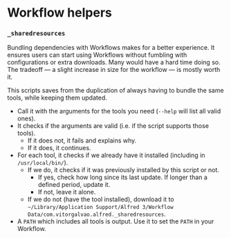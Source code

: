 # Workflow helpers

### `_sharedresources`

Bundling dependencies with Workflows makes for a better experience. It ensures users can start using Workflows without fumbling with configurations or extra downloads. Many would have a hard time doing so. The tradeoff — a slight increase in size for the workflow — is mostly worth it.

This scripts saves from the duplication of always having to bundle the same tools, while keeping them updated.

* Call it with the arguments for the tools you need (`--help` will list all valid ones).
* It checks if the arguments are valid (i.e. if the script supports those tools).
  * If it does not, it fails and explains why.
  * If it does, it continues.
* For each tool, it checks if we already have it installed (including in `/usr/local/bin/`).
  * If we do, it checks if it was previously installed by this script or not.
    * If yes, check how long since its last update. If longer than a defined period, update it.
    * If not, leave it alone.
  * If we do not (have the tool installed), download it to `~/Library/Application Support/Alfred 3/Workflow Data/com.vitorgalvao.alfred._sharedresources`.
* A `PATH` which includes all tools is output. Use it to set the `PATH` in your Workflow.
